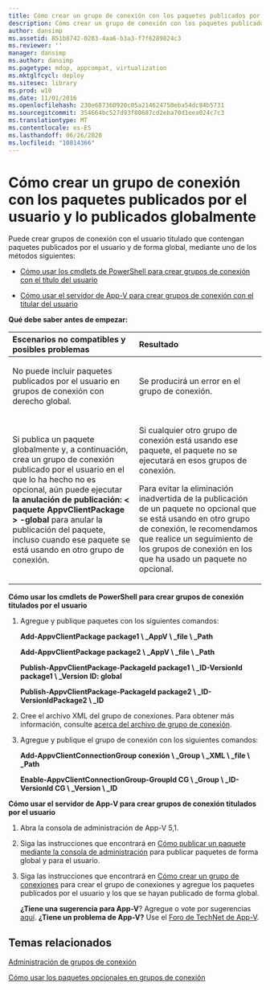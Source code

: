 ```yaml
---
title: Cómo crear un grupo de conexión con los paquetes publicados por el usuario y lo publicados globalmente
description: Cómo crear un grupo de conexión con los paquetes publicados por el usuario y lo publicados globalmente
author: dansimp
ms.assetid: 851b8742-0283-4aa6-b3a3-f7f6289824c3
ms.reviewer: ''
manager: dansimp
ms.author: dansimp
ms.pagetype: mdop, appcompat, virtualization
ms.mktglfcycl: deploy
ms.sitesec: library
ms.prod: w10
ms.date: 11/01/2016
ms.openlocfilehash: 230e687360920c05a214624750eba54dc84b5731
ms.sourcegitcommit: 354664bc527d93f80687cd2eba70d1eea024c7c3
ms.translationtype: MT
ms.contentlocale: es-ES
ms.lasthandoff: 06/26/2020
ms.locfileid: "10814366"
---
```

# Cómo crear un grupo de conexión con los paquetes publicados por el usuario y lo publicados globalmente


Puede crear grupos de conexión con el usuario titulado que contengan paquetes publicados por el usuario y de forma global, mediante uno de los métodos siguientes:

-   [Cómo usar los cmdlets de PowerShell para crear grupos de conexión con el título del usuario](#bkmk-posh-userentitled-cg)

-   [Cómo usar el servidor de App-V para crear grupos de conexión con el titular del usuario](#bkmk-appvserver-userentitled-cg)

**Qué debe saber antes de empezar:**

<table>
<colgroup>
<col width="50%" />
<col width="50%" />
</colgroup>
<thead>
<tr class="header">
<th align="left">Escenarios no compatibles y posibles problemas</th>
<th align="left">Resultado</th>
</tr>
</thead>
<tbody>
<tr class="odd">
<td align="left"><p>No puede incluir paquetes publicados por el usuario en grupos de conexión con derecho global.</p></td>
<td align="left"><p>Se producirá un error en el grupo de conexión.</p></td>
</tr>
<tr class="even">
<td align="left"><p>Si publica un paquete globalmente y, a continuación, crea un grupo de conexión publicado por el usuario en el que lo ha hecho no es opcional, aún puede ejecutar <strong> la anulación de publicación: &lt; paquete AppvClientPackage &gt; -global </strong> para anular la publicación del paquete, incluso cuando ese paquete se está usando en otro grupo de conexión.</p></td>
<td align="left"><p>Si cualquier otro grupo de conexión está usando ese paquete, el paquete no se ejecutará en esos grupos de conexión.</p>
<p>Para evitar la eliminación inadvertida de la publicación de un paquete no opcional que se está usando en otro grupo de conexión, le recomendamos que realice un seguimiento de los grupos de conexión en los que ha usado un paquete no opcional.</p></td>
</tr>
</tbody>
</table>

<a href="" id="bkmk-posh-userentitled-cg"></a>**Cómo usar los cmdlets de PowerShell para crear grupos de conexión titulados por el usuario**

1.  Agregue y publique paquetes con los siguientes comandos:

    **Add-AppvClientPackage package1 \ _AppV \ _file \ _Path**

    **Add-AppvClientPackage package2 \ _AppV \ _file \ _Path**

    **Publish-AppvClientPackage-PackageId package1 \ _ID-VersionId package1 \ _Version ID: global**

    **Publish-AppvClientPackage-PackageId package2 \ _ID-VersionIdPackage2 \ _ID**

2.  Cree el archivo XML del grupo de conexiones. Para obtener más información, consulte [acerca del archivo de grupo de conexión](about-the-connection-group-file51.md).

3.  Agregue y publique el grupo de conexión con los siguientes comandos:

    **Add-AppvClientConnectionGroup conexión \ _Group \ _XML \ _file \ _Path**

    **Enable-AppvClientConnectionGroup-GroupId CG \ _Group \ _ID-VersionId CG \ _Version \ _ID**

<a href="" id="bkmk-appvserver-userentitled-cg"></a>**Cómo usar el servidor de App-V para crear grupos de conexión titulados por el usuario**

1.  Abra la consola de administración de App-V 5,1.

2.  Siga las instrucciones que encontrará en [Cómo publicar un paquete mediante la consola de administración](how-to-publish-a-package-by-using-the-management-console-51.md) para publicar paquetes de forma global y para el usuario.

3.  Siga las instrucciones que encontrará en [Cómo crear un grupo de conexiones](how-to-create-a-connection-group51.md) para crear el grupo de conexiones y agregue los paquetes publicados por el usuario y los que se hayan publicado de forma global.

    **¿Tiene una sugerencia para App-V**? Agregue o vote por sugerencias [aquí](http://appv.uservoice.com/forums/280448-microsoft-application-virtualization). **¿Tiene un problema de App-V?** Use el [Foro de TechNet de App-V](https://social.technet.microsoft.com/Forums/home?forum=mdopappv).

## Temas relacionados


[Administración de grupos de conexión](managing-connection-groups51.md)

[Cómo usar los paquetes opcionales en grupos de conexión](how-to-use-optional-packages-in-connection-groups51.md)

 

 






